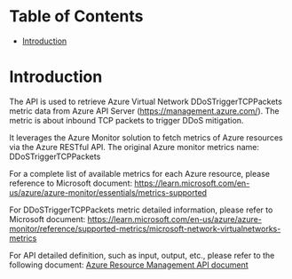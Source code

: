 # Table of Contents
- [Introduction](#introduction)


# Introduction <a name="introduction"></a>
The API is used to retrieve Azure Virtual Network DDoSTriggerTCPPackets metric data from Azure API Server (https://management.azure.com/). The metric is about inbound TCP packets to trigger DDoS mitigation.



It leverages the Azure Monitor solution to fetch metrics of Azure resources via the Azure RESTful API. The original Azure monitor metrics name: DDoSTriggerTCPPackets



For a complete list of available metrics for each Azure resource, please reference to Microsoft document: https://learn.microsoft.com/en-us/azure/azure-monitor/essentials/metrics-supported

For DDoSTriggerTCPPackets metric detailed information, please refer to Microsoft document: https://learn.microsoft.com/en-us/azure/azure-monitor/reference/supported-metrics/microsoft-network-virtualnetworks-metrics


For API detailed definition, such as input, output, etc., please refer to the following document:
[Azure Resource Management API document](https://learn.microsoft.com/en-us/rest/api/monitor/metrics/list?view=rest-monitor-2023-10-01&tabs=HTTP)



